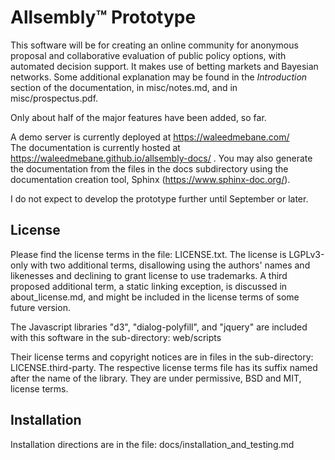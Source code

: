 Allsembly™ Prototype
====================

This software will be for creating an online community for anonymous proposal and collaborative evaluation of public policy options, with automated decision support.
It makes use of betting markets and Bayesian networks.
Some additional explanation may be found in the _Introduction_ section of the 
documentation, in misc/notes.md, and in misc/prospectus.pdf.

Only about half of the major features have been added, so far.

A demo server is currently deployed at https://waleedmebane.com/  <br />
The documentation is currently hosted at https://waleedmebane.github.io/allsembly-docs/ .
You may also generate the documentation from the files in the docs
subdirectory using the documentation creation tool, Sphinx
(https://www.sphinx-doc.org/).

I do not expect to develop the prototype further until September or later.

## License

Please find the license terms in the file: LICENSE.txt.
The license is LGPLv3-only with two additional terms, disallowing using the
authors' names and likenesses and declining to grant license to use trademarks.
A third proposed additional term, a static linking exception, is discussed in
about_license.md, and might be included in the license terms of some future
version.

The Javascript libraries "d3", "dialog-polyfill", and "jquery"
are included with this software in the sub-directory:
web/scripts

Their license terms and copyright notices are in files in the sub-directory:
LICENSE.third-party.  The respective license terms file has its
suffix named after the name of the library.  They are under permissive,
BSD and MIT, license terms.

Installation
------------

Installation directions are in the file:
docs/installation_and_testing.md

